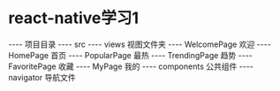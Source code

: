 # react-native学习1
---- 项目目录
    ---- src
        ---- views 视图文件夹
            ---- WelcomePage 欢迎
            ---- HomePage 首页
            ---- PopularPage 最热
            ---- TrendingPage 趋势
            ---- FavoritePage 收藏
            ---- MyPage 我的
        ---- components 公共组件
        ---- navigator 导航文件